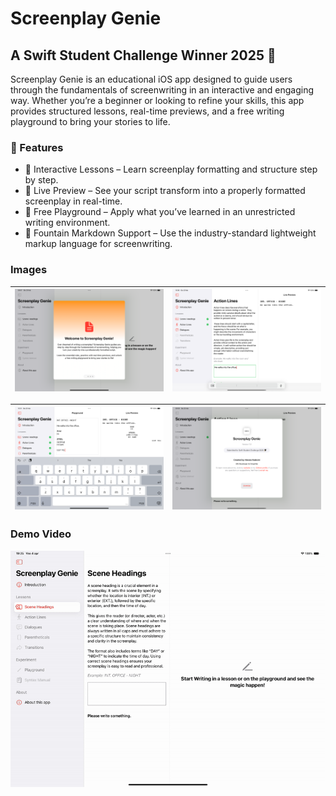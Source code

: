 # Screenplay Genie
## A Swift Student Challenge Winner 2025 🎉

Screenplay Genie is an educational iOS app designed to guide users through the fundamentals of screenwriting in an interactive and engaging way. Whether you’re a beginner or looking to refine your skills, this app provides structured lessons, real-time previews, and a free writing playground to bring your stories to life.

### 📜 Features
- 📖 Interactive Lessons – Learn screenplay formatting and structure step by step.
- 👀 Live Preview – See your script transform into a properly formatted screenplay in real-time.
- 🎨 Free Playground – Apply what you’ve learned in an unrestricted writing environment.
- 📂 Fountain Markdown Support – Use the industry-standard lightweight markup language for screenwriting.

### Images

| ![Screenshot](Resources/screenshot-1.png) | ![Screenshot](Resources/screenshot-2.png) |
--- | ---

| ![Screenshot](Resources/screenshot-3.png) | ![Screenshot](Resources/screenshot-4.png) |
--- | ---

### Demo Video

![Demo Video](Resources/GithubDemoVideo.gif)
